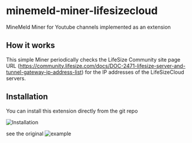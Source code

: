 # minemeld-miner-lifesizecloud
MineMeld Miner for Youtube channels implemented as an extension

## How it works

This simple Miner periodically checks the LifeSize Community site page URL (https://community.lifesize.com/docs/DOC-2471-lifesize-server-and-tunnel-gateway-ip-address-list) for the IP addresses of the LifeSizeCloud servers.

## Installation

You can install this extension directly from the git repo

![Installation](https://paloaltonetworks.github.io/youtube-miner/mm-git-extension.gif?_=2 "Installation")

see the original ![example](https://paloaltonetworks.github.io/youtube-miner)
